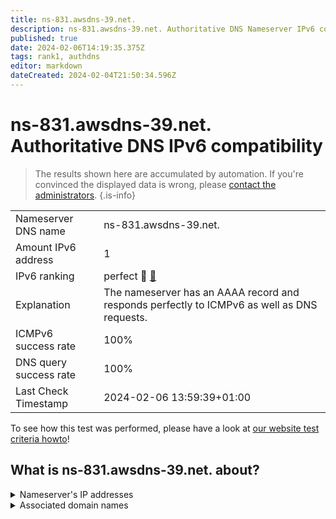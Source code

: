 ```yaml
---
title: ns-831.awsdns-39.net.
description: ns-831.awsdns-39.net. Authoritative DNS Nameserver IPv6 compatibility
published: true
date: 2024-02-06T14:19:35.375Z
tags: rank1, authdns
editor: markdown
dateCreated: 2024-02-04T21:50:34.596Z
---
```


# ns-831.awsdns-39.net. Authoritative DNS IPv6 compatibility

> The results shown here are accumulated by automation. If you're convinced the displayed data is wrong, please [contact the administrators](/howto/chat). 
{.is-info}




|   |   |
| - | - |
| Nameserver DNS name | ns-831.awsdns-39.net.
| Amount IPv6 address | 1
| IPv6 ranking | perfect :1st_place_medal: [🔗](/howto/ranking) |
| Explanation | The nameserver has an AAAA record and responds perfectly to ICMPv6 as well as DNS requests. |
| ICMPv6 success rate | 100%|
| DNS query success rate | 100% |
| Last Check Timestamp | 2024-02-06 13:59:39+01:00 |

To see how this test was performed, please have a look at [our website test criteria howto](/howto/testcriteria/authdns)!


## What is ns-831.awsdns-39.net. about?




<details>
<summary>Nameserver's IP addresses</summary>

2600:9000:5303:3f00::1

</details>



<details>
<summary>Associated domain names</summary>

pluto.tv

</details>
